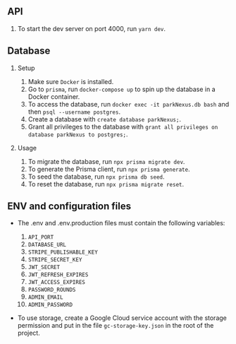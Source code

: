 ## API

1. To start the dev server on port 4000, run `yarn dev`.

## Database

1. Setup

   1. Make sure `Docker` is installed.
   2. Go to `prisma`, run `docker-compose up` to spin up the database in a Docker container.
   3. To access the database, run `docker exec -it parkNexus.db bash` and then `psql --username postgres`.
   4. Create a database with `create database parkNexus;`.
   5. Grant all privileges to the database with `grant all privileges on database parkNexus to postgres;`.

2. Usage
   1. To migrate the database, run `npx prisma migrate dev`.
   2. To generate the Prisma client, run `npx prisma generate`.
   3. To seed the database, run `npx prisma db seed`.
   4. To reset the database, run `npx prisma migrate reset`.

## ENV and configuration files

- The .env and .env.production files must contain the following variables:

  1. `API_PORT`
  2. `DATABASE_URL`
  3. `STRIPE_PUBLISHABLE_KEY`
  4. `STRIPE_SECRET_KEY`
  5. `JWT_SECRET`
  6. `JWT_REFRESH_EXPIRES`
  7. `JWT_ACCESS_EXPIRES`
  8. `PASSWORD_ROUNDS`
  9. `ADMIN_EMAIL`
  10. `ADMIN_PASSWORD`

- To use storage, create a Google Cloud service account with the storage permission and put in the file `gc-storage-key.json` in the root of the project.
